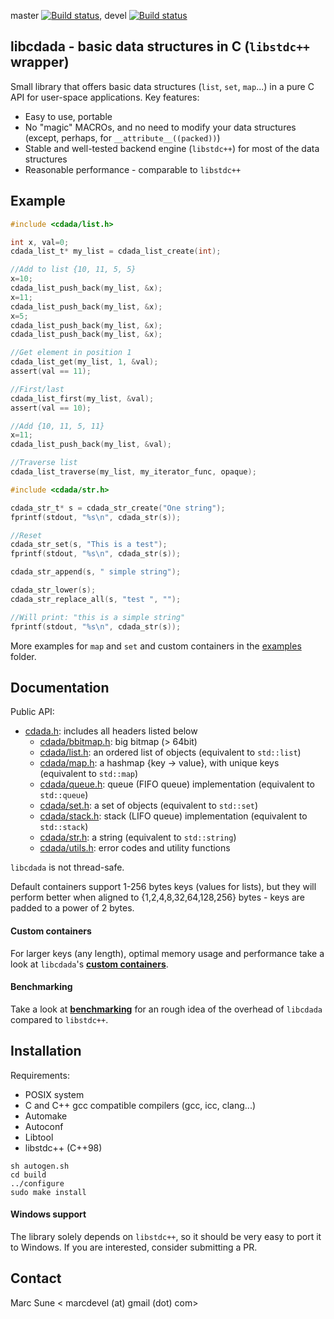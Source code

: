 master [![Build status](https://github.com/msune/libcdada/workflows/ci/badge.svg?branch=master)](https://github.com/msune/libcdada/actions), devel [![Build status](https://github.com/msune/libcdada/workflows/ci/badge.svg?branch=devel)](https://github.com/msune/libcdada/actions)

**libcdada** - basic data structures in C (`libstdc++` wrapper)
---------------------------------------------------------------

Small library that offers basic data structures (`list`, `set`, `map`...) in a pure C API for user-space applications. Key features:

* Easy to use, portable
* No "magic" MACROs, and no need to modify your data structures (except, perhaps, for `__attribute__((packed))`)
* Stable and well-tested backend engine (`libstdc++`) for most of the data structures
* Reasonable performance - comparable to `libstdc++`

Example
-------
```c
#include <cdada/list.h>

int x, val=0;
cdada_list_t* my_list = cdada_list_create(int);

//Add to list {10, 11, 5, 5}
x=10;
cdada_list_push_back(my_list, &x);
x=11;
cdada_list_push_back(my_list, &x);
x=5;
cdada_list_push_back(my_list, &x);
cdada_list_push_back(my_list, &x);

//Get element in position 1
cdada_list_get(my_list, 1, &val);
assert(val == 11);

//First/last
cdada_list_first(my_list, &val);
assert(val == 10);

//Add {10, 11, 5, 11}
x=11;
cdada_list_push_back(my_list, &val);

//Traverse list
cdada_list_traverse(my_list, my_iterator_func, opaque);
```

```c
#include <cdada/str.h>

cdada_str_t* s = cdada_str_create("One string");
fprintf(stdout, "%s\n", cdada_str(s));

//Reset
cdada_str_set(s, "This is a test");
fprintf(stdout, "%s\n", cdada_str(s));

cdada_str_append(s, " simple string");

cdada_str_lower(s);
cdada_str_replace_all(s, "test ", "");

//Will print: "this is a simple string"
fprintf(stdout, "%s\n", cdada_str(s));
```

More examples for `map` and `set` and custom containers in the [examples](examples/) folder.

Documentation
-------------

Public API:

  * [cdada.h](include/cdada.h): includes all headers listed below
    * [cdada/bbitmap.h](include/cdada/bbitmap.h): big bitmap (> 64bit)
    * [cdada/list.h](include/cdada/list.h): an ordered list of objects (equivalent to `std::list`)
    * [cdada/map.h](include/cdada/map.h): a hashmap {key -> value}, with unique keys (equivalent to `std::map`)
    * [cdada/queue.h](include/cdada/queue.h): queue (FIFO queue) implementation (equivalent to `std::queue`)
    * [cdada/set.h](include/cdada/set.h): a set of objects (equivalent to `std::set`)
    * [cdada/stack.h](include/cdada/stack.h): stack (LIFO queue) implementation (equivalent to `std::stack`)
    * [cdada/str.h](include/cdada/str.h): a string (equivalent to `std::string`)
    * [cdada/utils.h](include/cdada/utils.h): error codes and utility functions

`libcdada` is not thread-safe.

Default containers support 1-256 bytes keys (values for lists), but they will
perform better when aligned to {1,2,4,8,32,64,128,256} bytes - keys are padded to
a power of 2 bytes.

#### Custom containers

For larger keys (any length), optimal memory usage and performance take a look at `libcdada`'s
**[custom containers](doc/Custom.md)**.

#### Benchmarking

Take a look at **[benchmarking](doc/Benchmarks.md)** for an rough idea
of the overhead of `libcdada` compared to `libstdc++`.

Installation
------------

Requirements:

  * POSIX system
  * C and C++ gcc compatible compilers (gcc, icc, clang...)
  * Automake
  * Autoconf
  * Libtool
  * libstdc++ (C++98)

```
sh autogen.sh
cd build
../configure
sudo make install
```

#### Windows support

The library solely depends on `libstdc++`, so it should be very easy to port it
to Windows. If you are interested, consider submitting a PR.

Contact
-------

Marc Sune < marcdevel (at) gmail (dot) com>
